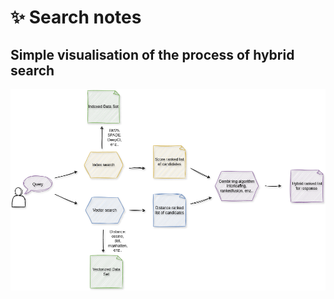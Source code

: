 # ✨ Search notes

## Simple visualisation of the process of hybrid search
![Hybrid searh visualisation](../resources/hybridSearchVisualisation.drawio.png)